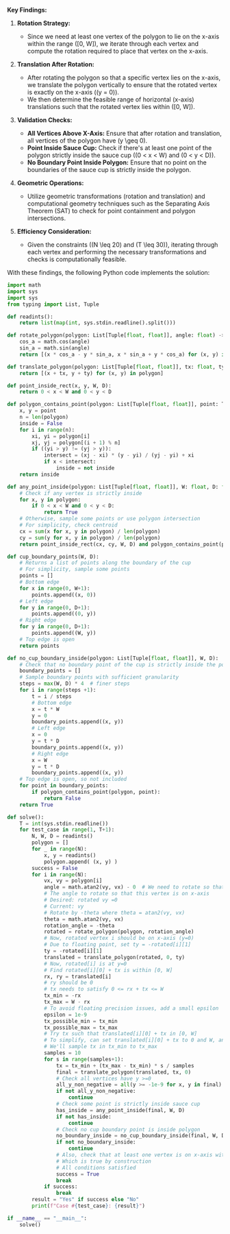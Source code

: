 **Key Findings:**

1. **Rotation Strategy:**
   - Since we need at least one vertex of the polygon to lie on the x-axis within the range \([0, W]\), we iterate through each vertex and compute the rotation required to place that vertex on the x-axis.
   
2. **Translation After Rotation:**
   - After rotating the polygon so that a specific vertex lies on the x-axis, we translate the polygon vertically to ensure that the rotated vertex is exactly on the x-axis (\(y = 0\)).
   - We then determine the feasible range of horizontal (x-axis) translations such that the rotated vertex lies within \([0, W]\).

3. **Validation Checks:**
   - **All Vertices Above X-Axis:** Ensure that after rotation and translation, all vertices of the polygon have \(y \geq 0\).
   - **Point Inside Sauce Cup:** Check if there's at least one point of the polygon strictly inside the sauce cup (\(0 < x < W\) and \(0 < y < D\)).
   - **No Boundary Point Inside Polygon:** Ensure that no point on the boundaries of the sauce cup is strictly inside the polygon.

4. **Geometric Operations:**
   - Utilize geometric transformations (rotation and translation) and computational geometry techniques such as the Separating Axis Theorem (SAT) to check for point containment and polygon intersections.

5. **Efficiency Consideration:**
   - Given the constraints (\(N \leq 20\) and \(T \leq 30\)), iterating through each vertex and performing the necessary transformations and checks is computationally feasible.

With these findings, the following Python code implements the solution:

```python
import math
import sys
import sys
from typing import List, Tuple

def readints():
    return list(map(int, sys.stdin.readline().split()))

def rotate_polygon(polygon: List[Tuple[float, float]], angle: float) -> List[Tuple[float, float]]:
    cos_a = math.cos(angle)
    sin_a = math.sin(angle)
    return [(x * cos_a - y * sin_a, x * sin_a + y * cos_a) for (x, y) in polygon]

def translate_polygon(polygon: List[Tuple[float, float]], tx: float, ty: float) -> List[Tuple[float, float]]:
    return [(x + tx, y + ty) for (x, y) in polygon]

def point_inside_rect(x, y, W, D):
    return 0 < x < W and 0 < y < D

def polygon_contains_point(polygon: List[Tuple[float, float]], point: Tuple[float, float]) -> bool:
    x, y = point
    n = len(polygon)
    inside = False
    for i in range(n):
        xi, yi = polygon[i]
        xj, yj = polygon[(i + 1) % n]
        if ((yi > y) != (yj > y)):
            intersect = (xj - xi) * (y - yi) / (yj - yi) + xi
            if x < intersect:
                inside = not inside
    return inside

def any_point_inside(polygon: List[Tuple[float, float]], W: float, D: float) -> bool:
    # Check if any vertex is strictly inside
    for x, y in polygon:
        if 0 < x < W and 0 < y < D:
            return True
    # Otherwise, sample some points or use polygon intersection
    # For simplicity, check centroid
    cx = sum(x for x, y in polygon) / len(polygon)
    cy = sum(y for x, y in polygon) / len(polygon)
    return point_inside_rect(cx, cy, W, D) and polygon_contains_point(polygon, (cx, cy))

def cup_boundary_points(W, D):
    # Returns a list of points along the boundary of the cup
    # For simplicity, sample some points
    points = []
    # Bottom edge
    for x in range(0, W+1):
        points.append((x, 0))
    # Left edge
    for y in range(0, D+1):
        points.append((0, y))
    # Right edge
    for y in range(0, D+1):
        points.append((W, y))
    # Top edge is open
    return points

def no_cup_boundary_inside(polygon: List[Tuple[float, float]], W, D):
    # Check that no boundary point of the cup is strictly inside the polygon
    boundary_points = []
    # Sample boundary points with sufficient granularity
    steps = max(W, D) * 4  # finer steps
    for i in range(steps +1):
        t = i / steps
        # Bottom edge
        x = t * W
        y = 0
        boundary_points.append((x, y))
        # Left edge
        x = 0
        y = t * D
        boundary_points.append((x, y))
        # Right edge
        x = W
        y = t * D
        boundary_points.append((x, y))
    # Top edge is open, so not included
    for point in boundary_points:
        if polygon_contains_point(polygon, point):
            return False
    return True

def solve():
    T = int(sys.stdin.readline())
    for test_case in range(1, T+1):
        N, W, D = readints()
        polygon = []
        for _ in range(N):
            x, y = readints()
            polygon.append( (x, y) )
        success = False
        for i in range(N):
            vx, vy = polygon[i]
            angle = math.atan2(vy, vx) - 0  # We need to rotate so that vy' =0
            # The angle to rotate so that this vertex is on x-axis
            # Desired: rotated vy =0
            # Current: vy
            # Rotate by -theta where theta = atan2(vy, vx)
            theta = math.atan2(vy, vx)
            rotation_angle = -theta
            rotated = rotate_polygon(polygon, rotation_angle)
            # Now, rotated vertex i should be on x-axis (y=0)
            # Due to floating point, set ty = -rotated[i][1]
            ty = -rotated[i][1]
            translated = translate_polygon(rotated, 0, ty)
            # Now, rotated[i] is at y=0
            # Find rotated[i][0] + tx is within [0, W]
            rx, ry = translated[i]
            # ry should be 0
            # tx needs to satisfy 0 <= rx + tx <= W
            tx_min = -rx
            tx_max = W - rx
            # To avoid floating precision issues, add a small epsilon
            epsilon = 1e-9
            tx_possible_min = tx_min
            tx_possible_max = tx_max
            # Try tx such that translated[i][0] + tx in [0, W]
            # To simplify, can set translated[i][0] + tx to 0 and W, and see if any feasible tx in between
            # We'll sample tx in tx_min to tx_max
            samples = 10
            for s in range(samples+1):
                tx = tx_min + (tx_max - tx_min) * s / samples
                final = translate_polygon(translated, tx, 0)
                # Check all vertices have y >=0
                all_y_non_negative = all(y >= -1e-9 for x, y in final)
                if not all_y_non_negative:
                    continue
                # Check some point is strictly inside sauce cup
                has_inside = any_point_inside(final, W, D)
                if not has_inside:
                    continue
                # Check no cup boundary point is inside polygon
                no_boundary_inside = no_cup_boundary_inside(final, W, D)
                if not no_boundary_inside:
                    continue
                # Also, check that at least one vertex is on x-axis within [0, W]
                # Which is true by construction
                # All conditions satisfied
                success = True
                break
            if success:
                break
        result = "Yes" if success else "No"
        print(f"Case #{test_case}: {result}")

if __name__ == "__main__":
    solve()
```